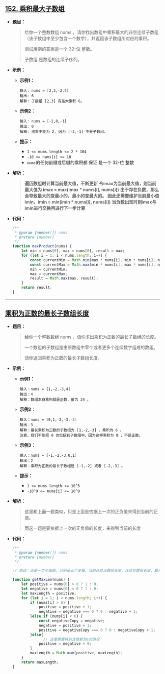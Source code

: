 ## [152. 乘积最大子数组](https://leetcode.cn/problems/maximum-product-subarray/)

* **题目：**

  >给你一个整数数组 nums ，请你找出数组中乘积最大的非空连续子数组（该子数组中至少包含一个数字），并返回该子数组所对应的乘积。
  >
  >测试用例的答案是一个 32-位 整数。
  >
  >子数组 是数组的连续子序列。
  >

* **示例：**

  * **示例1：**

    ```
    输入: nums = [2,3,-2,4]
    输出: 6
    解释: 子数组 [2,3] 有最大乘积 6。
    ```

  * **示例2：**

    ```
    输入: nums = [-2,0,-1]
    输出: 0
    解释: 结果不能为 2, 因为 [-2,-1] 不是子数组。
    ```

  * **提示：**

    * `1 <= nums.length <= 2 * 104`
    * `-10 <= nums[i] <= 10`
    * `nums`的任何前缀或后缀的乘积都 保证 是一个 32-位 整数

* **解析：**

  >**遍历数组时计算当前最大值，不断更新**
  >**令imax为当前最大值，则当前最大值为 imax = max(imax * nums[i], nums[i])**
  >**由于存在负数，那么会导致最大的变最小的，最小的变最大的。**
  >**因此还需要维护当前最小值imin，imin = min(imin * nums[i], nums[i])**
  >**当负数出现时则imax与imin进行交换再进行下一步计算**

* **代码：**

  ```js
  /**
   * @param {number[]} nums
   * @return {number}
   */
  function maxProduct(nums) {
      let min = nums[0], max = nums[0], result = max;
      for (let i = 1; i < nums.length; i++) {
          const currentMin = Math.min(max * nums[i], min * nums[i], nums[i]);
          const currentMax = Math.max(min * nums[i], max * nums[i], nums[i]);
          min = currentMin;
          max = currentMax;
          result = Math.max(max, result);
      }
      return result;
  }
  ```


---



## [乘积为正数的最长子数组长度](https://leetcode.cn/problems/maximum-length-of-subarray-with-positive-product/)

* **题目：**

  >给你一个整数数组 nums ，请你求出乘积为正数的最长子数组的长度。
  >
  >一个数组的子数组是由原数组中零个或者更多个连续数字组成的数组。
  >
  >请你返回乘积为正数的最长子数组长度。
  >

* **示例：**

  * **示例1：**

    ```
    输入：nums = [1,-2,-3,4]
    输出：4
    解释：数组本身乘积就是正数，值为 24 。
    ```

  * **示例2：**

    ```
    输入：nums = [0,1,-2,-3,-4]
    输出：3
    解释：最长乘积为正数的子数组为 [1,-2,-3] ，乘积为 6 。
    注意，我们不能把 0 也包括到子数组中，因为这样乘积为 0 ，不是正数。
    ```

  * **示例3：**

    ```
    输入：nums = [-1,-2,-3,0,1]
    输出：2
    解释：乘积为正数的最长子数组是 [-1,-2] 或者 [-2,-3] 。
    ```

  * **提示：**

    * `1 <= nums.length <= 10^5`
    * `-10^9 <= nums[i] <= 10^9`

* **解析：**

  >这里和上面一题类似，只是上面是依据上一次的正负值来得到当前的正值。
  >
  >而这一题是要依据上一次的正负值的长度，来得到当前的长度
  >
  >

* **代码：**

  ```js
  /**
   * @param {number[]} nums
   * @return {number}
   */
  
  // 总结：还是一步步画图，分别设三个变量，当前连续正数组长度，连续负数组长度，最大长度。找一找之间的联系。
  
  function getMaxLen(nums) {
      let positive = nums[0] > 0 ? 1 : 0;
      let negative = nums[0] < 0 ? 1 : 0;
      let maxLength = positive;
      for (let i = 1; i < nums.length; i++) {
          if (nums[i] > 0) {
              positive = positive + 1;
              negative = negative === 0 ? 0 : negative + 1;
          }else if (nums[i] < 0) {
              const negativeCopy = negative;
              negative = positive + 1;
              positive = negativeCopy === 0 ? 0 : negativeCopy + 1;
          }else{
            	// 这里需要特别注意都为0的情况
              positive = negative = 0;
          }
          maxLength = Math.max(positive, maxLength);
      }
      return maxLength;
  }
  ```

  